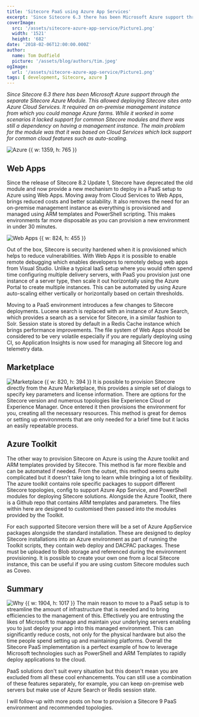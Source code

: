 ```yaml
---
title: 'Sitecore PaaS using Azure App Services'
excerpt: 'Since Sitecore 6.3 there has been Microsoft Azure support through the separate Sitecore Azure Module.'
coverImage: 
  src: '/assets/sitecore-azure-app-service/Picture1.png'
  width: '1521'
  height: '682'
date: '2018-02-06T12:00:00.000Z'
author:
  name: Tom Dudfield
  picture: '/assets/blog/authors/tim.jpeg'
ogImage:
  url: '/assets/sitecore-azure-app-service/Picture1.png'
tags: [ development, Sitecore, azure ]
---
```


*Since Sitecore 6.3 there has been Microsoft Azure support through the separate Sitecore Azure Module. This allowed deploying Sitecore sites onto Azure Cloud Services. It required an on-premise management instance from which you could manage Azure farms. While it worked in some scenarios it lacked support for common Sitecore modules and there was still a dependency on having a management instance. The main problem for the module was that it was based on Cloud Services which lack support for common cloud features such as auto-scaling.*

![Azure {{ w: 1359, h: 765 }}](/assets/sitecore-azure-app-service/Picture3.jpg)

## Web Apps
Since the release of Sitecore 8.2 Update 1, Sitecore have deprecated the old module and now provide a new mechanism to deploy in a PaaS setup to Azure using Web Apps. Moving away from Cloud Services to Web Apps, brings reduced costs and better scalability. It also removes the need for an on-premise management instance as everything is provisioned and managed using ARM templates and PowerShell scripting. This makes environments far more disposable as you can provision a new environment in under 30 minutes.

![Web Apps {{ w: 824, h: 455 }}](/assets/sitecore-azure-app-service/Picture2.png)

Out of the box, Sitecore is security hardened when it is provisioned which helps to reduce vulnerabilities. With Web Apps it is possible to enable remote debugging which enables developers to remotely debug web apps from Visual Studio. Unlike a typical IaaS setup where you would often spend time configuring multiple delivery servers, with PaaS you provision just one instance of a server type, then scale it out horizontally using the Azure Portal to create multiple instances. This can be automated by using Azure auto-scaling either vertically or horizontally based on certain thresholds.

Moving to a PaaS environment introduces a few changes to Sitecore deployments. Lucene search is replaced with an instance of Azure Search, which provides a search as a service for Sitecore, in a similar fashion to Solr. Session state is stored by default in a Redis Cache instance which brings performance improvements. The file system of Web Apps should be considered to be very volatile especially if you are regularly deploying using CI, so Application Insights is now used for managing all Sitecore log and telemetry data.

## Marketplace
![Marketplace {{ w: 820, h: 394 }}](/assets/sitecore-azure-app-service/Untitled.png)
It is possible to provision Sitecore directly from the Azure Marketplace, this provides a simple set of dialogs to specify key parameters and license information. There are options for the Sitecore version and numerous topologies like Experience Cloud or Experience Manager. Once entered it then provisions the environment for you, creating all the necessary resources. This method is great for demos or setting up environments that are only needed for a brief time but it lacks an easily repeatable process.

## Azure Toolkit
The other way to provision Sitecore on Azure is using the Azure toolkit and ARM templates provided by Sitecore. This method is far more flexible and can be automated if needed. From the outset, this method seems quite complicated but it doesn't take long to learn while bringing a lot of flexibility. The azure toolkit contains role specific packages to support different Sitecore topologies, config to support Azure App Service, and PowerShell modules for deploying Sitecore solutions. Alongside the Azure Toolkit, there is a Github repo that contains ARM templates and parameters. The files within here are designed to customised then passed into the modules provided by the Toolkit.

For each supported Sitecore version there will be a set of Azure AppService packages alongside the standard installation. These are designed to deploy Sitecore installations into an Azure environment as part of running the Toolkit scripts, they contain web deploy and DACPAC packages. These must be uploaded to Blob storage and referenced during the environment provisioning. It is possible to create your own one from a local Sitecore instance, this can be useful if you are using custom Sitecore modules such as Coveo.

## Summary
![Why {{ w: 1904, h: 1017 }}](/assets/sitecore-azure-app-service/why.png)
The main reason to move to a PaaS setup is to streamline the amount of infrastructure that is needed and to bring efficiencies to the management of this. Effectively you are entrusting the likes of Microsoft to manage and maintain your underlying servers enabling you to just deploy your app into this managed environment. This can significantly reduce costs, not only for the physical hardware but also the time people spend setting up and maintaining platforms. Overall the Sitecore PaaS implementation is a perfect example of how to leverage Microsoft technologies such as PowerShell and ARM Templates to rapidly deploy applications to the cloud. 

PaaS solutions don't suit every situation but this doesn't mean you are excluded from all these cool enhancements. You can still use a combination of these features separately, for example, you can keep on-premise web servers but make use of Azure Search or Redis session state.

I will follow-up with more posts on how to provision a Sitecore 9 PaaS environment and recommended topologies.